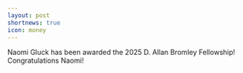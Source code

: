 ```yaml
---
layout: post
shortnews: true
icon: money
---
```


Naomi Gluck has been awarded the 2025 D. Allan Bromley Fellowship! Congratulations Naomi! 